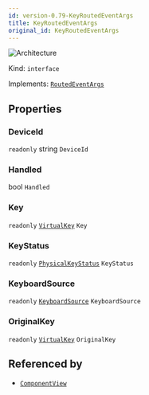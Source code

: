 ```yaml
---
id: version-0.79-KeyRoutedEventArgs
title: KeyRoutedEventArgs
original_id: KeyRoutedEventArgs
---
```


![Architecture](https://img.shields.io/badge/architecture-new_only-blue)

Kind: `interface`

Implements: [`RoutedEventArgs`](RoutedEventArgs)

## Properties
### DeviceId
`readonly`  string `DeviceId`

### Handled
 bool `Handled`

### Key
`readonly`  [`VirtualKey`](https://docs.microsoft.com/uwp/api/Windows.System.VirtualKey) `Key`

### KeyStatus
`readonly`  [`PhysicalKeyStatus`](https://learn.microsoft.com/windows/windows-app-sdk/api/winrt/Microsoft.UI.Input.PhysicalKeyStatus) `KeyStatus`

### KeyboardSource
`readonly`  [`KeyboardSource`](KeyboardSource) `KeyboardSource`

### OriginalKey
`readonly`  [`VirtualKey`](https://docs.microsoft.com/uwp/api/Windows.System.VirtualKey) `OriginalKey`

## Referenced by
- [`ComponentView`](ComponentView)
